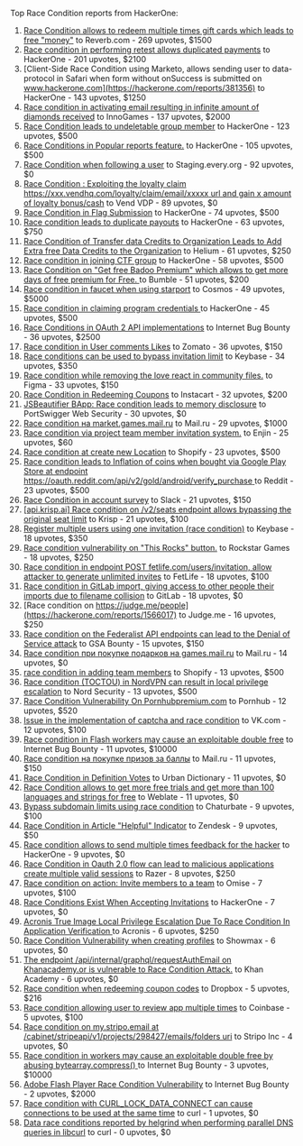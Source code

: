 Top Race Condition reports from HackerOne:

1. [Race Condition allows to redeem multiple times gift cards which leads to free "money"](https://hackerone.com/reports/759247) to Reverb.com - 269 upvotes, $1500
2. [Race condition in performing retest allows duplicated payments](https://hackerone.com/reports/429026) to HackerOne - 201 upvotes, $2100
3. [Client-Side Race Condition using Marketo, allows sending user to data-protocol in Safari when form without onSuccess is submitted on www.hackerone.com](https://hackerone.com/reports/381356) to HackerOne - 143 upvotes, $1250
4. [Race condition in activating email resulting in infinite amount of diamonds received](https://hackerone.com/reports/509629) to InnoGames - 137 upvotes, $2000
5. [Race Condition leads to undeletable group member](https://hackerone.com/reports/604534) to HackerOne - 123 upvotes, $500
6. [Race Conditions in Popular reports feature.](https://hackerone.com/reports/146845) to HackerOne - 105 upvotes, $500
7. [Race Condition when following a user](https://hackerone.com/reports/927384) to Staging.every.org - 92 upvotes, $0
8. [Race Condition : Exploiting the loyalty claim https://xxx.vendhq.com/loyalty/claim/email/xxxxx url and gain x amount of loyalty bonus/cash](https://hackerone.com/reports/331940) to Vend VDP - 89 upvotes, $0
9. [Race Condition in Flag Submission](https://hackerone.com/reports/454949) to HackerOne - 74 upvotes, $500
10. [Race condition leads to duplicate payouts](https://hackerone.com/reports/220445) to HackerOne - 63 upvotes, $750
11. [Race Condition of Transfer data Credits to Organization Leads to Add Extra free Data Credits to the Organization](https://hackerone.com/reports/974892) to Helium - 61 upvotes, $250
12. [Race condition in joining CTF group](https://hackerone.com/reports/1540969) to HackerOne - 58 upvotes, $500
13. [Race Condition on "Get free Badoo Premium" which allows to get more days of free premium for Free. ](https://hackerone.com/reports/1037430) to Bumble - 51 upvotes, $200
14. [Race condition in faucet when using starport](https://hackerone.com/reports/1438052) to Cosmos - 49 upvotes, $5000
15. [Race condition in claiming program credentials ](https://hackerone.com/reports/488985) to HackerOne - 45 upvotes, $500
16. [Race Conditions in OAuth 2 API implementations](https://hackerone.com/reports/55140) to Internet Bug Bounty - 36 upvotes, $2500
17. [Race condition in User comments  Likes](https://hackerone.com/reports/1409913) to Zomato - 36 upvotes, $150
18. [Race conditions can be used to bypass invitation limit](https://hackerone.com/reports/115007) to Keybase - 34 upvotes, $350
19. [Race condition while removing the love react in community files.](https://hackerone.com/reports/996141) to Figma - 33 upvotes, $150
20. [Race Condition in Redeeming Coupons](https://hackerone.com/reports/157996) to Instacart - 32 upvotes, $200
21. [JSBeautifier BApp: Race condition leads to memory disclosure](https://hackerone.com/reports/187134) to PortSwigger Web Security - 30 upvotes, $0
22. [Race condition на market.games.mail.ru](https://hackerone.com/reports/317557) to Mail.ru - 29 upvotes, $1000
23. [Race condition via project team member invitation system.](https://hackerone.com/reports/1108291) to Enjin - 25 upvotes, $60
24. [Race condition at create new Location](https://hackerone.com/reports/413759) to Shopify - 23 upvotes, $500
25. [Race condition leads to Inflation of coins when bought via Google Play Store at endpoint https://oauth.reddit.com/api/v2/gold/android/verify_purchase ](https://hackerone.com/reports/801743) to Reddit - 23 upvotes, $500
26. [Race Condition in account survey](https://hackerone.com/reports/165570) to Slack - 21 upvotes, $150
27. [[api.krisp.ai] Race condition on /v2/seats endpoint allows bypassing the original seat limit](https://hackerone.com/reports/1418419) to Krisp - 21 upvotes, $100
28. [Register multiple users using one invitation (race condition)](https://hackerone.com/reports/148609) to Keybase - 18 upvotes, $350
29. [Race condition vulnerability on "This Rocks" button.](https://hackerone.com/reports/474021) to Rockstar Games - 18 upvotes, $250
30. [Race condition in endpoint POST fetlife.com/users/invitation, allow attacker to generate unlimited invites](https://hackerone.com/reports/1460373) to FetLife - 18 upvotes, $100
31. [Race condition in GitLab import, giving access to other people their imports due to filename collision](https://hackerone.com/reports/214028) to GitLab - 18 upvotes, $0
32. [Race condition on https://judge.me/people](https://hackerone.com/reports/1566017) to Judge.me  - 16 upvotes, $250
33. [Race condition on the Federalist API endpoints can lead to the Denial of Service attack](https://hackerone.com/reports/249319) to GSA Bounty - 15 upvotes, $150
34. [Race condition при покупке подарков на games.mail.ru](https://hackerone.com/reports/685432) to Mail.ru - 14 upvotes, $0
35. [race condition in adding team members](https://hackerone.com/reports/176127) to Shopify - 13 upvotes, $500
36. [Race condition (TOCTOU) in NordVPN can result in local privilege escalation](https://hackerone.com/reports/768110) to Nord Security - 13 upvotes, $500
37. [Race Condition Vulnerability On Pornhubpremium.com](https://hackerone.com/reports/183624) to Pornhub - 12 upvotes, $520
38. [Issue in the implementation of captcha and race condition](https://hackerone.com/reports/67562) to VK.com - 12 upvotes, $100
39. [Race condition in Flash workers may cause an exploitabl​e double free](https://hackerone.com/reports/37240) to Internet Bug Bounty - 11 upvotes, $10000
40. [Race condition на покупке призов за баллы](https://hackerone.com/reports/700833) to Mail.ru - 11 upvotes, $150
41. [Race Condition in Definition Votes](https://hackerone.com/reports/152717) to Urban Dictionary - 11 upvotes, $0
42. [Race Condition allows to get more free trials and get more than 100 languages and strings for free](https://hackerone.com/reports/1087188) to Weblate - 11 upvotes, $0
43. [Bypass subdomain limits using race condition](https://hackerone.com/reports/395351) to Chaturbate - 9 upvotes, $100
44. [Race Condition in Article "Helpful" Indicator](https://hackerone.com/reports/109485) to Zendesk - 9 upvotes, $50
45. [Race condition allows to send multiple times feedback for the hacker](https://hackerone.com/reports/1132171) to HackerOne - 9 upvotes, $0
46. [Race Condition in Oauth 2.0 flow can lead to malicious applications create multiple valid sessions](https://hackerone.com/reports/699112) to Razer - 8 upvotes, $250
47. [Race condition on action: Invite members to a team](https://hackerone.com/reports/1285538) to Omise - 7 upvotes, $100
48. [Race Conditions Exist When Accepting Invitations](https://hackerone.com/reports/119354) to HackerOne - 7 upvotes, $0
49. [Acronis True Image Local Privilege Escalation Due To Race Condition In Application Verification ](https://hackerone.com/reports/1251464) to Acronis - 6 upvotes, $250
50. [Race Condition Vulnerability when creating profiles](https://hackerone.com/reports/1428690) to Showmax - 6 upvotes, $0
51. [The endpoint /api/internal/graphql/requestAuthEmail on Khanacademy.or is vulnerable to Race Condition Attack.](https://hackerone.com/reports/1293377) to Khan Academy - 6 upvotes, $0
52. [Race condition when redeeming coupon codes](https://hackerone.com/reports/59179) to Dropbox - 5 upvotes, $216
53. [Race condition allowing user to review app multiple times](https://hackerone.com/reports/106360) to Coinbase - 5 upvotes, $100
54. [Race condition on my.stripo.email at /cabinet/stripeapi/v1/projects/298427/emails/folders uri](https://hackerone.com/reports/994051) to Stripo Inc - 4 upvotes, $0
55. [Race condition in workers may cause an exploitable double free by abusing bytearray.compress()  ](https://hackerone.com/reports/47227) to Internet Bug Bounty - 3 upvotes, $10000
56. [Adobe Flash Player Race Condition Vulnerability](https://hackerone.com/reports/119657) to Internet Bug Bounty - 2 upvotes, $2000
57. [Race condition with CURL_LOCK_DATA_CONNECT can cause connections to be used at the same time](https://hackerone.com/reports/724134) to curl - 1 upvotes, $0
58. [Data race conditions reported by helgrind when performing parallel DNS queries in libcurl](https://hackerone.com/reports/1019457) to curl - 0 upvotes, $0
